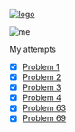 [![logo](https://projecteuler.net/themes/20191019/logo_default.png)](https://projecteuler.net/)

![me](https://projecteuler.net/profile/applemoon.png)

My attempts

- [x] [Problem 1](https://projecteuler.net/problem=1)
- [x] [Problem 2](https://projecteuler.net/problem=2)
- [x] [Problem 3](https://projecteuler.net/problem=3)
- [x] [Problem 4](https://projecteuler.net/problem=4)
- [x] [Problem 63](https://projecteuler.net/problem=63)
- [x] [Problem 69](https://projecteuler.net/problem=69)